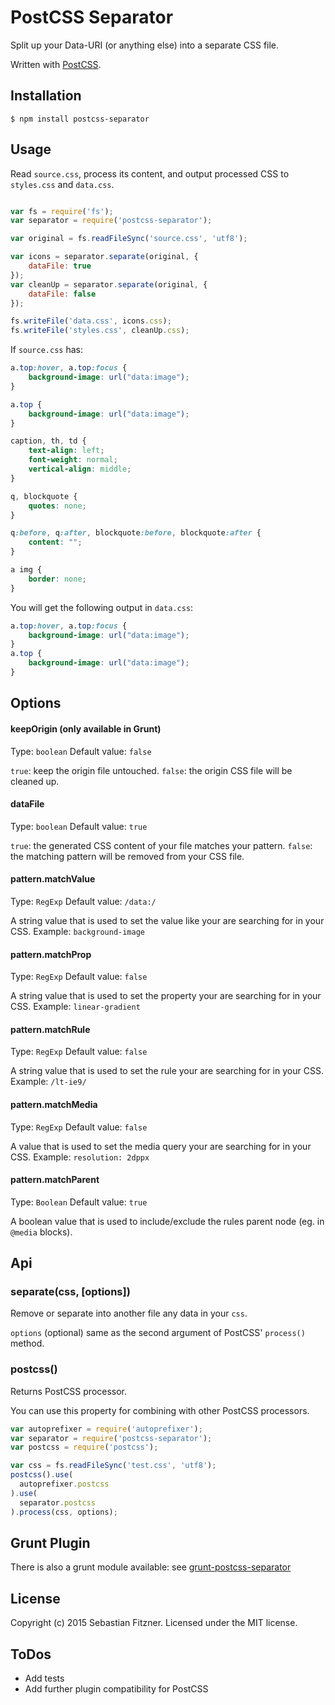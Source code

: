 PostCSS Separator
============

Split up your Data-URI (or anything else) into a separate CSS file.

Written with [PostCSS](https://github.com/postcss).


## Installation

`$ npm install postcss-separator`

## Usage

Read `source.css`, process its content, and output processed CSS to `styles.css` and `data.css`.

``` js

var fs = require('fs');
var separator = require('postcss-separator');

var original = fs.readFileSync('source.css', 'utf8');

var icons = separator.separate(original, {
	dataFile: true
});
var cleanUp = separator.separate(original, {
	dataFile: false
});

fs.writeFile('data.css', icons.css);
fs.writeFile('styles.css', cleanUp.css);

```

If `source.css` has:

```css
a.top:hover, a.top:focus {
	background-image: url("data:image");
}

a.top {
	background-image: url("data:image");
}

caption, th, td {
	text-align: left;
	font-weight: normal;
	vertical-align: middle;
}

q, blockquote {
	quotes: none;
}

q:before, q:after, blockquote:before, blockquote:after {
	content: "";
}

a img {
	border: none;
}
```

You will get the following output in `data.css`:

```css
a.top:hover, a.top:focus {
	background-image: url("data:image");
}
a.top {
	background-image: url("data:image");
}
```

## Options

#### keepOrigin (only available in Grunt)
Type: `boolean`
Default value: `false`

`true`: keep the origin file untouched.
`false`: the origin CSS file will be cleaned up.

#### dataFile
Type: `boolean`
Default value: `true`

`true`: the generated CSS content of your file matches your pattern.
`false`: the matching pattern will be removed from your CSS file. 

#### pattern.matchValue
Type: `RegExp`
Default value: `/data:/`

A string value that is used to set the value like your are searching for in your CSS.
Example: `background-image`

#### pattern.matchProp
Type: `RegExp`
Default value: `false`

A string value that is used to set the property your are searching for in your CSS.
Example: `linear-gradient`

#### pattern.matchRule
Type: `RegExp`
Default value: `false`

A string value that is used to set the rule your are searching for in your CSS.
Example: `/lt-ie9/`

#### pattern.matchMedia
Type: `RegExp`
Default value: `false`

A value that is used to set the media query your are searching for in your CSS.
Example: `resolution: 2dppx`

#### pattern.matchParent
Type: `Boolean`
Default value: `true`

A boolean value that is used to include/exclude the rules parent node (eg. in `@media` blocks).


## Api

### separate(css, [options])

Remove or separate into another file any data in your `css`.

`options` (optional) same as the second argument of PostCSS' `process()` method. 

### postcss()

Returns PostCSS processor.

You can use this property for combining with other PostCSS processors.

```javascript
var autoprefixer = require('autoprefixer');
var separator = require('postcss-separator');
var postcss = require('postcss');

var css = fs.readFileSync('test.css', 'utf8');
postcss().use(
  autoprefixer.postcss
).use(
  separator.postcss
).process(css, options);
```

## Grunt Plugin

There is also a grunt module available: see [grunt-postcss-separator](https://github.com/Sebastian-Fitzner/grunt-postcss-separator)

## License
Copyright (c) 2015 Sebastian Fitzner. Licensed under the MIT license.

## ToDos

- Add tests
- Add further plugin compatibility for PostCSS
